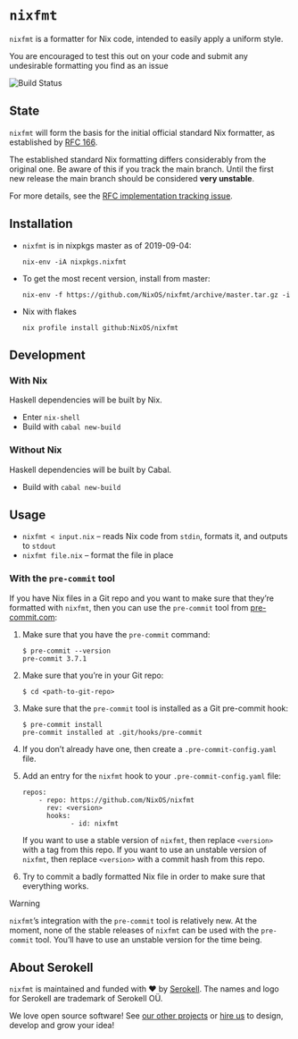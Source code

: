 # `nixfmt`

`nixfmt` is a formatter for Nix code, intended to easily apply a uniform style.

You are encouraged to test this out on your code and submit any undesirable formatting you find as an issue

![Build Status](https://github.com/NixOS/nixfmt/actions/workflows/main.yml/badge.svg?branch=master)

## State

`nixfmt` will form the basis for the initial official standard Nix formatter, as established by [RFC 166](https://github.com/NixOS/rfcs/pull/166).

The established standard Nix formatting differs considerably from the original one. Be aware of this if you track the main branch. Until the first new release the main branch should be considered **very unstable**.

For more details, see the [RFC implementation tracking issue](https://github.com/NixOS/nixfmt/issues/153).

## Installation

- `nixfmt` is in nixpkgs master as of 2019-09-04: 

      nix-env -iA nixpkgs.nixfmt

- To get the most recent version, install from master:

      nix-env -f https://github.com/NixOS/nixfmt/archive/master.tar.gz -i

- Nix with flakes

      nix profile install github:NixOS/nixfmt

## Development

### With Nix

Haskell dependencies will be built by Nix.

* Enter `nix-shell`
* Build with `cabal new-build`

### Without Nix

Haskell dependencies will be built by Cabal.

* Build with `cabal new-build`


## Usage

* `nixfmt < input.nix` – reads Nix code from `stdin`, formats it, and outputs to `stdout`
* `nixfmt file.nix` – format the file in place

### With the `pre-commit` tool

If you have Nix files in a Git repo and you want to make sure that they’re formatted with `nixfmt`, then you can use the `pre-commit` tool from [pre-commit.com](https://pre-commit.com):

1. Make sure that you have the `pre-commit` command:

    ```console
    $ pre-commit --version
    pre-commit 3.7.1
    ```

2. Make sure that you’re in your Git repo:

    ```console
    $ cd <path-to-git-repo>
    ```

3. Make sure that the `pre-commit` tool is installed as a Git pre-commit hook:

    ```console
    $ pre-commit install
    pre-commit installed at .git/hooks/pre-commit
    ```

4. If you don’t already have one, then create a `.pre-commit-config.yaml` file.

5. Add an entry for the `nixfmt` hook to your `.pre-commit-config.yaml` file:

    ```
    repos:
        - repo: https://github.com/NixOS/nixfmt
          rev: <version>
          hooks:
                - id: nixfmt
    ```

    If you want to use a stable version of `nixfmt`, then replace `<version>` with a tag from this repo. If you want to use an unstable version of `nixfmt`, then replace `<version>` with a commit hash from this repo.

6. Try to commit a badly formatted Nix file in order to make sure that everything works.

> [!WARNING]
> `nixfmt`’s integration with the `pre-commit` tool is relatively new. At the moment, none of the stable releases of `nixfmt` can be used with the `pre-commit` tool. You’ll have to use an unstable version for the time being.


## About Serokell

`nixfmt` is maintained and funded with :heart: by
[Serokell](https://serokell.io/). The names and logo for Serokell are trademark
of Serokell OÜ.

We love open source software! See
[our other projects](https://serokell.io/community?utm_source=github) or
[hire us](https://serokell.io/hire-us?utm_source=github) to design, develop and
grow your idea!
